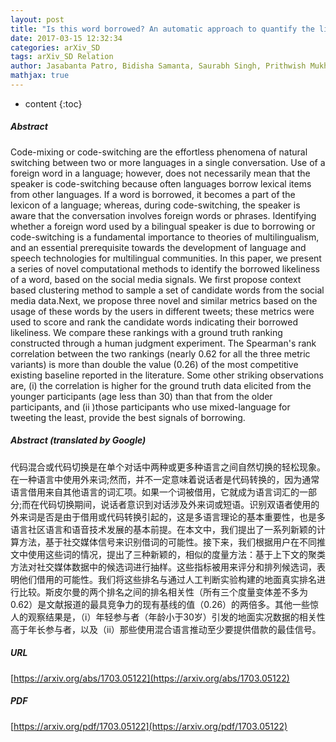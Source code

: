 ```yaml
---
layout: post
title: "Is this word borrowed? An automatic approach to quantify the likeliness of borrowing in social media"
date: 2017-03-15 12:32:34
categories: arXiv_SD
tags: arXiv_SD Relation
author: Jasabanta Patro, Bidisha Samanta, Saurabh Singh, Prithwish Mukherjee, Monojit Choudhury, Animesh Mukherjee
mathjax: true
---
```


* content
{:toc}

##### Abstract
Code-mixing or code-switching are the effortless phenomena of natural switching between two or more languages in a single conversation. Use of a foreign word in a language; however, does not necessarily mean that the speaker is code-switching because often languages borrow lexical items from other languages. If a word is borrowed, it becomes a part of the lexicon of a language; whereas, during code-switching, the speaker is aware that the conversation involves foreign words or phrases. Identifying whether a foreign word used by a bilingual speaker is due to borrowing or code-switching is a fundamental importance to theories of multilingualism, and an essential prerequisite towards the development of language and speech technologies for multilingual communities. In this paper, we present a series of novel computational methods to identify the borrowed likeliness of a word, based on the social media signals. We first propose context based clustering method to sample a set of candidate words from the social media data.Next, we propose three novel and similar metrics based on the usage of these words by the users in different tweets; these metrics were used to score and rank the candidate words indicating their borrowed likeliness. We compare these rankings with a ground truth ranking constructed through a human judgment experiment. The Spearman's rank correlation between the two rankings (nearly 0.62 for all the three metric variants) is more than double the value (0.26) of the most competitive existing baseline reported in the literature. Some other striking observations are, (i) the correlation is higher for the ground truth data elicited from the younger participants (age less than 30) than that from the older participants, and (ii )those participants who use mixed-language for tweeting the least, provide the best signals of borrowing.

##### Abstract (translated by Google)
代码混合或代码切换是在单个对话中两种或更多种语言之间自然切换的轻松现象。在一种语言中使用外来词;然而，并不一定意味着说话者是代码转换的，因为通常语言借用来自其他语言的词汇项。如果一个词被借用，它就成为语言词汇的一部分;而在代码切换期间，说话者意识到对话涉及外来词或短语。识别双语者使用的外来词是否是由于借用或代码转换引起的，这是多语言理论的基本重要性，也是多语言社区语言和语音技术发展的基本前提。在本文中，我们提出了一系列新颖的计算方法，基于社交媒体信号来识别借词的可能性。接下来，我们根据用户在不同推文中使用这些词的情况，提出了三种新颖的，相似的度量方法：基于上下文的聚类方法对社交媒体数据中的候选词进行抽样。这些指标被用来评分和排列候选词，表明他们借用的可能性。我们将这些排名与通过人工判断实验构建的地面真实排名进行比较。斯皮尔曼的两个排名之间的排名相关性（所有三个度量变体差不多为0.62）是文献报道的最具竞争力的现有基线的值（0.26）的两倍多。其他一些惊人的观察结果是，（i）年轻参与者（年龄小于30岁）引发的地面实况数据的相关性高于年长参与者，以及（ii）那些使用混合语言推动至少要提供借款的最佳信号。

##### URL
[https://arxiv.org/abs/1703.05122](https://arxiv.org/abs/1703.05122)

##### PDF
[https://arxiv.org/pdf/1703.05122](https://arxiv.org/pdf/1703.05122)

